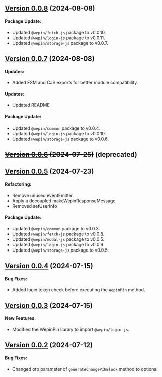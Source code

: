 ## [Version 0.0.8](https://www.npmjs.com/package/@wepin/pin-js/v/0.0.7) (2024-08-08)

#### Package Update:
 - Updated `@wepin/fetch-js` package to v0.0.10.
 - Updated `@wepin/login-js` package to v0.0.11.
 - Updated `@wepin/storage-js` package to v0.0.7.

## [Version 0.0.7](https://www.npmjs.com/package/@wepin/pin-js/v/0.0.7) (2024-08-08)

#### Updates:
- Added ESM and CJS exports for better module compatibility.


#### Updates:
 - Updated README

#### Package Update:
 - Updated `@wepin/common` package to v0.0.4.
 - Updated `@wepin/login-js` package to v0.0.10.
 - Updated `@wepin/storage-js` package to v0.0.6.

## ~~[Version 0.0.6](https://www.npmjs.com/package/@wepin/pin-js/v/0.0.6) (2024-07-25)~~ (deprecated)


## [Version 0.0.5](https://www.npmjs.com/package/@wepin/pin-js/v/0.0.5) (2024-07-23)

#### Refactoring:
 - Remove unused eventEmitter
 - Apply a decoupled makeWepinResponseMessage
 - Removed setUserInfo

#### Package Update:
 - Updated `@wepin/common` package to v0.0.3.
 - Updated `@wepin/fetch-js` package to v0.0.8.
 - Updated `@wepin/modal-js` package to v0.0.5.
 - Updated `@wepin/login-js` package to v0.0.9.
 - Updated `@wepin/storage-js` package to v0.0.5.

## [Version 0.0.4](https://www.npmjs.com/package/@wepin/pin-js/v/0.0.4) (2024-07-15)

#### Bug Fixes:
 - Added login token check before executing the `WepinPin` method.
  
## [Version 0.0.3](https://www.npmjs.com/package/@wepin/pin-js/v/0.0.3) (2024-07-15)

#### New Features:
 - Modified the WepinPin library to import `@wepin/login-js`.
  
## [Version 0.0.2](https://www.npmjs.com/package/@wepin/pin-js/v/0.0.2) (2024-07-12)

#### Bug Fixes:

- Changed otp parameter of `generateChangePINBlock` method to optional